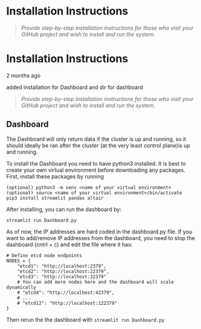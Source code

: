 # Installation Instructions

> *Provide step-by-step installation instructions for those who visit your GitHub project and wish to install and run the system.*

# Installation Instructions

2 months ago

added installation for Dashboard and dir for dashboard
> *Provide step-by-step installation instructions for those who visit your GitHub project and wish to install and run the system.*


## Dashboard

The Dashboard will only return data if the cluster is up and running, so it should ideally be ran after the cluster (at the very least control 
plane)is up and running. 

To install the Dashboard you need to have python3 installed. It is best to create your own virtual environment before downloading any packages. 
First, install these packages by running 

```
(optional) python3 -m venv <name of your virtual environment>
(optional) source <name of your virtual environment>/bin/activate
pip3 install streamlit pandas altair
```

After installing, you can run the dashboard by: 

```
streamlit run Dashboard.py
```

As of now, the IP addresses are hard coded in the dashboard.py file. If you want to add/remove IP addresses from the dashboard, you need to stop the dashboard (cntrl + c) and edit the file where it has: 

```
# Define etcd node endpoints
NODES = {
    "etcd1": "http://localhost:2379",
    "etcd2": "http://localhost:22379",
    "etcd3": "http://localhost:32379"
    # You can add more nodes here and the dashboard will scale dynamically
    # "etcd4": "http://localhost:42379",
    # ...
    # "etcd12": "http://localhost:122379"
}
```

Then rerun the the dashboard with `streamlit run Dashboard.py`
